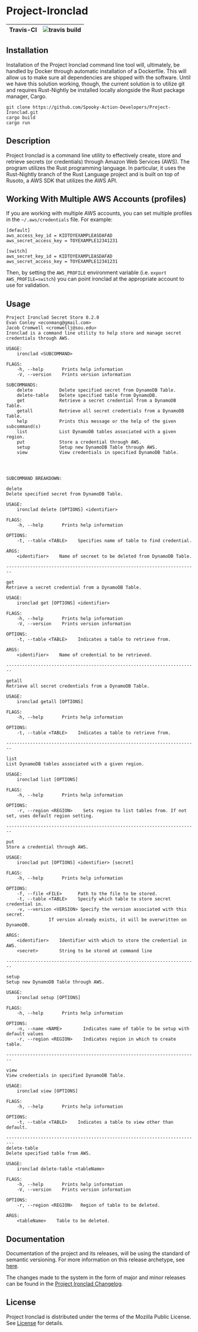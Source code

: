 
# Project-Ironclad
|Travis-CI  | ![travis build](https://travis-ci.org/Spooky-Action-Developers/Project-Ironclad.svg?branch=master) |
|--|--|

## Installation

Installation of the Project Ironclad command line tool will, ultimately, be handled
by Docker through automatic installation of a Dockerfile. This will allow us to
make sure all dependencies are shipped with the software. Until we have this solution working,
though, the current solution is to utilize git and requires Rust-Nightly be installed locally
alongside the Rust package manager, Cargo.

```
git clone https://github.com/Spooky-Action-Developers/Project-Ironclad.git
cargo build
cargo run
```

## Description

Project Ironclad is a command line utility to effectively create, store and retrieve secrets (or credentials) through Amazon Web Services (AWS). The program utilizes the Rust programming language. In particular, it uses the Rust-Nightly branch of the Rust Language project and is built on top of Rusoto, a AWS SDK that utilizes the AWS API.

## Working With Multiple AWS Accounts (profiles)

If you are working with multiple AWS accounts, you can set multiple profiles in the ```~/.aws/credentials```
file. For example:

```
[default]
aws_access_key_id = KIDTOYEXAMPLEASDAFAD
aws_secret_access_key = TOYEXAMPLE12341231

[switch]
aws_secret_key_id = KIDTOYEXAMPLEASDAFAD
aws_secret_access_key = TOYEXAMPLE12341231
```

Then, by setting the ```AWS_PROFILE``` environment variable (i.e. ```export AWS_PROFILE=switch```) you can point ironclad
at the appropriate account to use for validation.

## Usage

```
Project Ironclad Secret Store 0.2.0
Evan Conley <econmang@gmail.com>
Jacob Cromwell <cromwellj@sou.edu>
Ironclad is a command line utility to help store and manage secret credentials through AWS.

USAGE:
    ironclad <SUBCOMMAND>

FLAGS:
    -h, --help       Prints help information
    -V, --version    Prints version information

SUBCOMMANDS:
    delete          Delete specified secret from DynamoDB Table.
    delete-table    Delete specified table from DynamoDB.
    get             Retrieve a secret credential from a DynamoDB Table.
    getall          Retrieve all secret credentials from a DynamoDB Table.
    help            Prints this message or the help of the given subcommand(s)
    list            List DynamoDB tables associated with a given region.
    put             Store a credential through AWS.
    setup           Setup new DynamoDB Table through AWS.
    view            View credentials in specified DynamoDB Table.




SUBCOMMAND BREAKDOWN:

delete
Delete specified secret from DynamoDB Table.

USAGE:
    ironclad delete [OPTIONS] <identifier>

FLAGS:
    -h, --help       Prints help information

OPTIONS:
    -t, --table <TABLE>    Specifies name of table to find credential.

ARGS:
    <identifier>    Name of secreet to be deleted from DynamoDB Table.

------------------------------------------------------------------------

get
Retrieve a secret credential from a DynamoDB Table.

USAGE:
    ironclad get [OPTIONS] <identifier>

FLAGS:
    -h, --help       Prints help information
    -V, --version    Prints version information

OPTIONS:
    -t, --table <TABLE>    Indicates a table to retrieve from.

ARGS:
    <identifier>    Name of credential to be retrieved.

------------------------------------------------------------------------

getall
Retrieve all secret credentials from a DynamoDB Table.

USAGE:
    ironclad getall [OPTIONS]

FLAGS:
    -h, --help       Prints help information

OPTIONS:
    -t, --table <TABLE>    Indicates a table to retrieve from.

------------------------------------------------------------------------

list
List DynamoDB tables associated with a given region.

USAGE:
    ironclad list [OPTIONS]

FLAGS:
    -h, --help       Prints help information

OPTIONS:
    -r, --region <REGION>    Sets region to list tables from. If not set, uses default region setting.

------------------------------------------------------------------------

put
Store a credential through AWS.

USAGE:
    ironclad put [OPTIONS] <identifier> [secret]

FLAGS:
    -h, --help       Prints help information

OPTIONS:
    -f, --file <FILE>      Path to the file to be stored.
    -t, --table <TABLE>    Specify which table to store secret credential in.
    -v, --version <VERSION> Specify the version associated with this secret.
			    If version already exists, it will be overwritten on DynamoDB.

ARGS:
    <identifier>    Identifier with which to store the credential in AWS.
    <secret>        String to be stored at command line

------------------------------------------------------------------------

setup
Setup new DynamoDB Table through AWS.

USAGE:
    ironclad setup [OPTIONS]

FLAGS:
    -h, --help       Prints help information

OPTIONS:
    -n, --name <NAME>        Indicates name of table to be setup with default values
    -r, --region <REGION>    Indicates region in which to create table.

------------------------------------------------------------------------

view
View credentials in specified DynamoDB Table.

USAGE:
    ironclad view [OPTIONS]

FLAGS:
    -h, --help       Prints help information

OPTIONS:
    -t, --table <TABLE>    Indicates a table to view other than default.

-------------------------------------------------------------------------
delete-table
Delete specified table from AWS.

USAGE:
    ironclad delete-table <tableName>

FLAGS:
    -h, --help       Prints help information
    -V, --version    Prints version information

OPTIONS:
    -r, --region <REGION>   Region of table to be deleted.

ARGS:
    <tableName>    Table to be deleted.

```

## Documentation

Documentation of the project and its releases, will be using the standard of semantic versioning. For more information on this release archetype, see [here](https://semver.org/).

The changes made to the system in the form of major and minor releases can be found in the [Project Ironclad Changelog](CHANGELOG.md).

## License

Project Ironclad is distributed under the terms of the Mozilla Public License.
See [License](LICENSE) for details.
